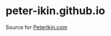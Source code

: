 # peter-ikin.github.io
Source for [PeterIkin.com][peter-ikin]

[peter-ikin]: http://www.peterikin.com
